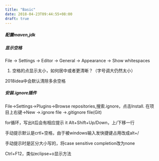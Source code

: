 ```yaml
---
title: "Basic"
date: 2018-04-23T09:44:55+08:00
draft: true
---
```


##### 配置maven,jdk

##### 显示空格
File -> Settings -> Editor -> General -> Appearance -> Show whitespaces
1. 空格的点显示太小，如何居中或者更清晰？（字号调大仍然太小）

2018idea中会默认清除多余空格

##### 安装.ignore插件
File->Settings->Plugins->Browse repositories,搜索.ignore，点击Install.
在项目上右键->New ->.ignore file ->.gitignore file(Git) 

for循环，写出it后会有相应提示
it
Alt+Shift+Up/Down，上/下移一行

手动提示默认是crtl+空格，由于被windows输入发快捷键占用改成alt+/

手动提示时是区分大小写的，将case sensitive completion改为none

Ctrl+F12，类似eclipse+o显示方法